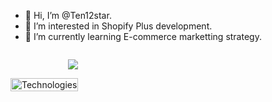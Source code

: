 - 👋 Hi, I’m @Ten12star.
- 👀 I’m interested in Shopify Plus development.
- 🌱 I’m currently learning E-commerce marketting strategy.

<div align="right" class="T12__preview">

![](https://komarev.com/ghpvc/?username=ten12star)

<img src="https://skillicons.dev/icons?i=html,css,javascript,react,redux,vue,rxjs,webpack,nodejs,express,graphql,laravel,py,django,spring,cs,prisma,mysql,postgresql,mongodb,redis,dynamodb,git,jenkins,docker,kubernetes,aws&perline=14" alt="Technologies" width="100%"/>

</div>

<!---
ten12star/ten12star is a ✨ special ✨ repository because its `README.md` (this file) appears on your GitHub profile.
You can click the Preview link to take a look at your changes.
--->
<style>
  .T12__preview {
    position: absolute;
  }
</style>
